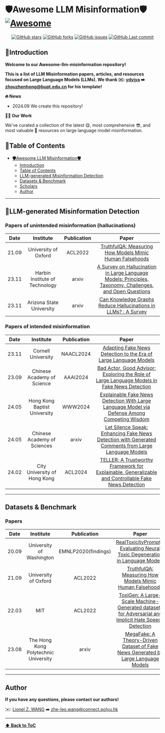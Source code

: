 # 🛡️Awesome LLM Misinformation🛡️[![Awesome](https://awesome.re/badge.svg)](https://awesome.re)

<p align="center">
<a href=""> <img src="https://img.shields.io/github/stars/ydyjya/Awesome-LLM-Misonformation?style=flat-square&logo=github" alt="GitHub stars"></a>
<a href=""> <img src="https://img.shields.io/github/forks/ydyjya/Awesome-LLM-Misonformation?style=flat-square&logo=github" alt="GitHub forks"></a>
<a href=""> <img src="https://img.shields.io/github/issues/ydyjya/Awesome-LLM-Misonformation?style=flat-square&logo=github" alt="GitHub issues"></a>
<a href=""> <img src="https://img.shields.io/github/last-commit/ydyjya/Awesome-LLM-Misonformation?style=flat-square&logo=github" alt="GitHub Last commit"></a>
</p>

## 🤗Introduction


**Welcome to our Awesome-llm-misinformation repository!** 

**This is a list of LLM Misinformation papers, articles, and resources focused on Large Language Models (LLMs). We thank ✉️: [ydyjya](https://github.com/ydyjya) ➡️ zhouzhenhong@bupt.edu.cn for his template!** 



**🔥 News**

- 2024.09 We create this repository!

**🧑‍💻 Our Work**

We've curated a collection of the latest 😋, most comprehensive 😎, and most valuable 🤩 resources on large language model misinformation. 

## 🚀Table of Contents

- [🛡️Awesome LLM Misinformation🛡️](#️awesome-llm-misinformation)
  - [Introduction](#introduction)
  - [Table of Contents](#table-of-contents)
  - [LLM-generated Misinformation Detection](#misinformation-detection)
  - [Datasets \& Benchmark](#datasets--benchmark)
  - [Scholars](#-scholars-)
  - [Author](#author)

---
## 📰LLM-generated Misinformation Detection 


### Papers of unintended misinformation (hallucinations)
| Date  |           Institute            | Publication |                                                                    Paper                                                                     |
|:-----:|:------------------------------:|:-----------:|:--------------------------------------------------------------------------------------------------------------------------------------------:|
| 21.09 |      University of Oxford      |   ACL2022   |                         [TruthfulQA: Measuring How Models Mimic Human Falsehoods](https://arxiv.org/abs/2109.07958)                          |
| 23.11 | Harbin Institute of Technology |    arxiv    | [A Survey on Hallucination in Large Language Models: Principles, Taxonomy, Challenges, and Open Questions](https://arxiv.org/abs/2311.05232) |
| 23.11 |    Arizona State University    |    arxiv    |                      [Can Knowledge Graphs Reduce Hallucinations in LLMs? : A Survey](https://arxiv.org/abs/2311.07914)                      |

### Papers of intended misinformation


| Date  |           Institute            | Publication |                                                                    Paper                                                                     |
|:-----:|:------------------------------:|:-----------:|:--------------------------------------------------------------------------------------------------------------------------------------------:|
| 23.11 |      Cornell University        |  NAACL2024  |                         [Adapting Fake News Detection to the Era of Large Language Models](https://arxiv.org/abs/2311.04917)                 |
| 23.09 | Chinese Academy of Science     |   AAAI2024  | [Bad Actor, Good Advisor: Exploring the Role of Large Language Models in Fake News Detection](https://arxiv.org/abs/2309.12247)              |
| 24.05 | Hong Kong Baptist University   |    WWW2024  |         [Explainable Fake News Detection With Large Language Model via Defense Among Competing Wisdom](https://arxiv.org/abs/2405.03371)     |
| 24.05 | Chinese Academy of Sciences    |    arxiv    |    [Let Silence Speak: Enhancing Fake News Detection with Generated Comments from Large Language Models](https://arxiv.org/abs/2405.16631)   |
| 24.02 | City University of Hong Kong   |   ACL2024   |    [TELLER: A Trustworthy Framework for Explainable, Generalizable and Controllable Fake News Detection](https://arxiv.org/abs/2402.07776)   |

---
## Datasets & Benchmark

### Papers
| Date  |        Institute         |     Publication     |                                                                  Paper                                                                   |
|:-----:|:------------------------:|:-------------------:|:----------------------------------------------------------------------------------------------------------------------------------------:|
| 20.09 | University of Washington | EMNLP2020(findings) |             [RealToxicityPrompts: Evaluating Neural Toxic Degeneration in Language Models](https://arxiv.org/abs/2009.11462)             |
| 21.09 |   University of Oxford   |       ACL2022       |                       [TruthfulQA: Measuring How Models Mimic Human Falsehoods](https://arxiv.org/abs/2109.07958)                        |
| 22.03 |           MIT            |       ACL2022       | [ToxiGen: A Large-Scale Machine-Generated datasets for Adversarial and Implicit Hate Speech Detection](https://arxiv.org/abs/2203.09509) |
| 23.08 |The Hong Kong Polytechnic University|       arxiv       | [MegaFake: A Theory-Driven Dataset of Fake News Generated by Large Language Models](https://www.arxiv.org/abs/2408.11871) |


---
## Author

**If you have any questions, please contact our authors!**

✉️: [Lionel Z. WANG](https://zhe-wang0018.github.io/]) ➡️ zhe-leo.wang@connect.polyu.hk


---

**[⬆ Back to ToC](#table-of-contents)**

